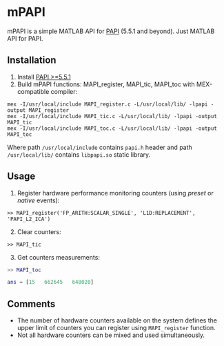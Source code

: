 # mPAPI
mPAPI is a simple MATLAB API for [PAPI](http://icl.cs.utk.edu/papi/) (5.5.1 and beyond). Just MATLAB API for PAPI.

## Installation

1. Install [PAPI >=5.5.1](http://icl.cs.utk.edu/papi/)
2. Build mPAPI functions: MAPI_register, MAPI_tic, MAPI_toc with MEX-compatible compiler:
```
mex -I/usr/local/include MAPI_register.c -L/usr/local/lib/ -lpapi -output MAPI_register
mex -I/usr/local/include MAPI_tic.c -L/usr/local/lib/ -lpapi -output MAPI_tic
mex -I/usr/local/include MAPI_toc.c -L/usr/local/lib/ -lpapi -output MAPI_toc
``` 
Where path ``/usr/local/include`` contains ``papi.h`` header and path ``/usr/local/lib/`` contains ``libpapi.so`` static library. 
## Usage

1. Register hardware performance monitoring counters (using _preset_ or _native_ events):
```
>> MAPI_register('FP_ARITH:SCALAR_SINGLE', 'L1D:REPLACEMENT', 'PAPI_L2_ICA')
```
2. Clear counters:
```
>> MAPI_tic
```
3. Get counters measurements:
```matlab
>> MAPI_toc

ans = [15   662645   648020]
```

## Comments

* The number of hardware counters available on the system defines the upper limit of counters you can register using ``MAPI_register`` function.
* Not all hardware counters can be mixed and used simultaneously.
